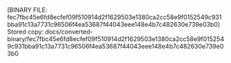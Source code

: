 [BINARY FILE: fec7fbc45e6fd8ecfef09f510914d2f1629503e1380ca2cc58e9f0152549c931bba91c13a7731c96506f4ea53687f44043eee148e4b7c482630e739e03b0]
Stored copy: docs/converted-binary/fec7fbc45e6fd8ecfef09f510914d2f1629503e1380ca2cc58e9f0152549c931bba91c13a7731c96506f4ea53687f44043eee148e4b7c482630e739e03b0
